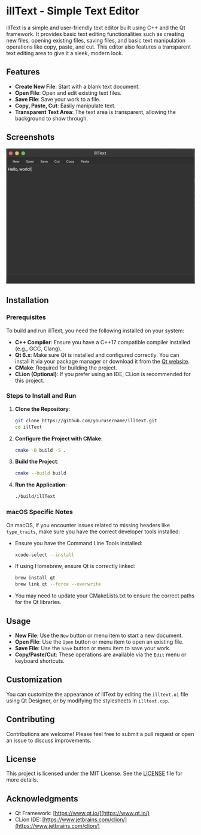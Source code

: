 # illText - Simple Text Editor

illText is a simple and user-friendly text editor built using C++ and the Qt framework. It provides basic text editing functionalities such as creating new files, opening existing files, saving files, and basic text manipulation operations like copy, paste, and cut. This editor also features a transparent text editing area to give it a sleek, modern look.

## Features

- **Create New File**: Start with a blank text document.
- **Open File**: Open and edit existing text files.
- **Save File**: Save your work to a file.
- **Copy, Paste, Cut**: Easily manipulate text.
- **Transparent Text Area**: The text area is transparent, allowing the background to show through.

## Screenshots

![illText Screenshot](screenshots/showcase1.png)

## Installation

### Prerequisites

To build and run illText, you need the following installed on your system:

- **C++ Compiler**: Ensure you have a C++17 compatible compiler installed (e.g., GCC, Clang).
- **Qt 6.x**: Make sure Qt is installed and configured correctly. You can install it via your package manager or download it from the [Qt website](https://www.qt.io/download).
- **CMake**: Required for building the project.
- **CLion (Optional)**: If you prefer using an IDE, CLion is recommended for this project.

### Steps to Install and Run

1. **Clone the Repository**:
    ```bash
    git clone https://github.com/yourusername/illText.git
    cd illText
    ```

2. **Configure the Project with CMake**:
    ```bash
    cmake -B build -S .
    ```

3. **Build the Project**:
    ```bash
    cmake --build build
    ```

4. **Run the Application**:
    ```bash
    ./build/illText
    ```

### macOS Specific Notes

On macOS, if you encounter issues related to missing headers like `type_traits`, make sure you have the correct developer tools installed:

- Ensure you have the Command Line Tools installed:
    ```bash
    xcode-select --install
    ```

- If using Homebrew, ensure Qt is correctly linked:
    ```bash
    brew install qt
    brew link qt --force --overwrite
    ```

- You may need to update your CMakeLists.txt to ensure the correct paths for the Qt libraries.

## Usage

- **New File**: Use the `New` button or menu item to start a new document.
- **Open File**: Use the `Open` button or menu item to open an existing file.
- **Save File**: Use the `Save` button or menu item to save your work.
- **Copy/Paste/Cut**: These operations are available via the `Edit` menu or keyboard shortcuts.

## Customization

You can customize the appearance of illText by editing the `illtext.ui` file using Qt Designer, or by modifying the stylesheets in `illtext.cpp`.

## Contributing

Contributions are welcome! Please feel free to submit a pull request or open an issue to discuss improvements.

## License

This project is licensed under the MIT License. See the [LICENSE](LICENSE) file for more details.

## Acknowledgments

- Qt Framework: [https://www.qt.io/](https://www.qt.io/)
- CLion IDE: [https://www.jetbrains.com/clion/](https://www.jetbrains.com/clion/)
